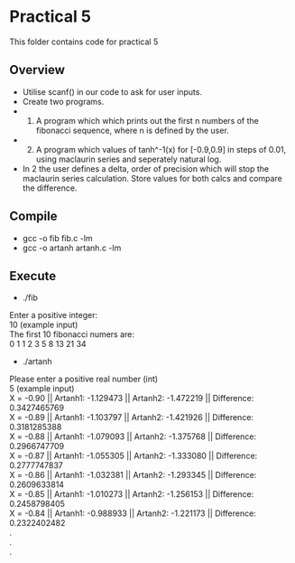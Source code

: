 # Practical 5  

This folder contains code for practical 5  

## Overview

* Utilise scanf() in our code to ask for user inputs.
* Create two programs.
* 1. A program which which prints out the first n numbers of the fibonacci sequence, where n is defined by the user.
* 2. A program which values of tanh^-1(x) for [-0.9,0.9] in steps of 0.01, using maclaurin series and seperately natural log.
* In 2 the user defines a delta, order of precision which will stop the maclaurin series calculation. Store values for both calcs and compare the difference.

## Compile

* gcc -o fib fib.c -lm
* gcc -o artanh artanh.c -lm

## Execute

* ./fib

Enter a positive integer:  
10 (example input)  
The first 10 fibonacci numers are:  
0 1 1 2 3 5 8 13 21 34  

* ./artanh

Please enter a positive real number (int)  
5 (example input)  
X = -0.90 || Artanh1: -1.129473 || Artanh2: -1.472219 || Difference: 0.3427465769  
X = -0.89 || Artanh1: -1.103797 || Artanh2: -1.421926 || Difference: 0.3181285388  
X = -0.88 || Artanh1: -1.079093 || Artanh2: -1.375768 || Difference: 0.2966747709  
X = -0.87 || Artanh1: -1.055305 || Artanh2: -1.333080 || Difference: 0.2777747837  
X = -0.86 || Artanh1: -1.032381 || Artanh2: -1.293345 || Difference: 0.2609633814  
X = -0.85 || Artanh1: -1.010273 || Artanh2: -1.256153 || Difference: 0.2458798405  
X = -0.84 || Artanh1: -0.988933 || Artanh2: -1.221173 || Difference: 0.2322402482  
.  
.  
.  
